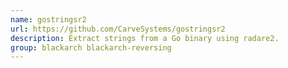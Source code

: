 ```yaml
---
name: gostringsr2
url: https://github.com/CarveSystems/gostringsr2
description: Extract strings from a Go binary using radare2.
group: blackarch blackarch-reversing
---
```

